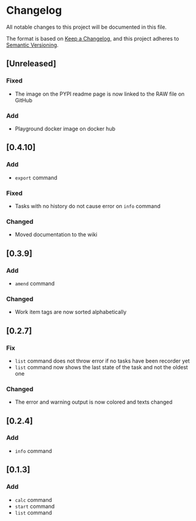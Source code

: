 # Changelog
All notable changes to this project will be documented in this file.

The format is based on [Keep a Changelog](https://keepachangelog.com/en/1.0.0/),
and this project adheres to [Semantic Versioning](https://semver.org/spec/v2.0.0.html).

## [Unreleased]
### Fixed
- The image on the PYPI readme page is now linked to the RAW file on GitHub

### Add
- Playground docker image on docker hub

## [0.4.10]
### Add
- ```export``` command

### Fixed
- Tasks with no history do not cause error on ```info``` command

### Changed
- Moved documentation to the wiki

## [0.3.9]
### Add
- ```amend``` command

### Changed
- Work item tags are now sorted alphabetically

## [0.2.7]
### Fix
- ```list``` command does not throw error if no tasks have been recorder yet
- ```list``` command now shows the last state of the task and not the oldest one

### Changed
- The error and warning output is now colored and texts changed

## [0.2.4]
### Add
- ```info``` command

## [0.1.3]
### Add
- ```calc``` command
- ```start``` command
- ```list``` command
